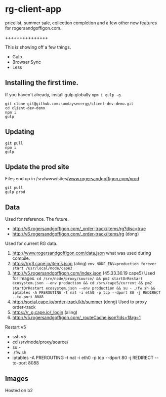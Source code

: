 rg-client-app
===============

pricelist, summer sale, collection completion and a few other new features for rogersandgoffigon.com.

+++++++++++++++

This is showing off a few things.

* Gulp
* Browser Sync
* Less

## Installing the first time.

If you haven't already, install gulp globally `npm i gulp -g`.

    git clone git@github.com:sundaysenergy/client-dev-demo.git
    cd client-dev-demo
    npm i
    gulp

## Updating

    git pull
    npm i
    gulp

## Update the prod site

Files end up in /srv/www/sites/www.rogersandgoffigon.com/prod

    git pull
    gulp prod

## Data
Used for reference. The future.
* http://v6.rogersandgoffigon.com/_order-track/items/rg?disc=true
* http://v6.rogersandgoffigon.com/_order-track/items/rg (dong)

Used for current RG data.

1. http://www.rogersandgoffigon.com/data.json what was used during compile.
1. https://rg3.cape.io/items.json (aling) `env NODE_ENV=production forever start /usr/local/node/cape3`
1. http://v5.rogersandgoffigon.com/index.json (45.33.30.19 cape5) Used for images. `cd /srv/node/proxy/source/ && pm2 startOrRestart ecosystem.json --env production && cd /srv/cape5/current && pm2 startOrRestart ecosystem.json --env production && su -` `./fw.sh && iptables -A PREROUTING -t nat -i eth0 -p tcp --dport 80 -j REDIRECT --to-port 8088`
1. http://social.cape.io/order-track/kb/summer (dong) Used to proxy order-track
1. https://r_g.cape.io/_login (aling)
1. http://v5.rogersandgoffigon.com/_routeCache.json?ids=1&rg=1

Restart v5

- ssh v5
- cd /srv/node/proxy/source/
- su -
- ./fw.sh
- iptables -A PREROUTING -t nat -i eth0 -p tcp --dport 80 -j REDIRECT --to-port 8088

## Images

Hosted on b2
